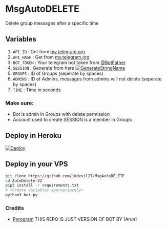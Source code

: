 # MsgAutoDELETE
Delete group messages after a specific time

## Variables
1. `API_ID` : Get from [my.telegram.org](https://my.telegram.org/)
2. `API_HASH` : Get from [my.telegram.org](https://my.telegram.org)
3. `BOT_TOKEN` : Your telegram bot token from [@BotFather](https://t.me/BotFather)
4. `SESSION` : Generate from here [![GenerateStringName](https://img.shields.io/badge/repl.it-generateStringName-yellowgreen)](https://repl.it/@subinps/getStringName)
5. `GROUPS` : ID of Groups (seperate by spaces)
6. `ADMINS` : ID of Admins, messages from admins will not delete (seperate by spaces)
7. `TIME` : Time in seconds

### Make sure:
- Bot is admin in Groups with delete permission
- Account used to create SESSION is a member in Groups

## Deploy in Heroku
 [![Deploy](https://www.herokucdn.com/deploy/button.svg)](https://heroku.com/deploy?template=https://github.com/jkdevil27)

## Deploy in your VPS

```sh
git clone https://github.com/jkdevil27/MsgAutoDELETE
cd AutoDelete-V2
pip3 install -r requirements.txt
# <Create Variables appropriately>
python3 bot.py
```

### Credits
- [Pyrogram](https://github.com/pyrogram/pyrogram)
THIS REPO IS JUST VERSION OF BOT BY 
 [Arun]
